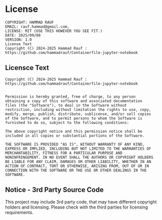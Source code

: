 # License
    COPYRIGHT: HAMMAD RAUF
    EMAIL: rauf.hammad@gmail.com, 
    LICENSE: MIT (USE THIS HOWEVER YOU SEE FIT.)
    DATE: 2025/09/08
    VERSION: 1.0
    License Text
    Copyright (C) 2024-2025 Hammad Rauf : https://github.com/hammadrauf/Containerfile-jupyter-notebook

## Licensce Text
```
Copyright (C) 2024-2025 Hammad Rauf : https://github.com/hammadrauf/Containerfile-jupyter-notebook


Permission is hereby granted, free of charge, to any person
obtaining a copy of this software and associated documentation
files (the "Software"), to deal in the Software without
restriction, including without limitation the rights to use, copy,
modify, merge, publish, distribute, sublicense, and/or sell copies
of the Software, and to permit persons to whom the Software is
furnished to do so, subject to the following conditions:

The above copyright notice and this permission notice shall be
included in all copies or substantial portions of the Software.

THE SOFTWARE IS PROVIDED "AS IS", WITHOUT WARRANTY OF ANY KIND,
EXPRESS OR IMPLIED, INCLUDING BUT NOT LIMITED TO THE WARRANTIES OF
MERCHANTABILITY, FITNESS FOR A PARTICULAR PURPOSE AND
NONINFRINGEMENT. IN NO EVENT SHALL THE AUTHORS OR COPYRIGHT HOLDERS
BE LIABLE FOR ANY CLAIM, DAMAGES OR OTHER LIABILITY, WHETHER IN AN
ACTION OF CONTRACT, TORT OR OTHERWISE, ARISING FROM, OUT OF OR IN
CONNECTION WITH THE SOFTWARE OR THE USE OR OTHER DEALINGS IN THE
SOFTWARE.
```

## Notice - 3rd Party Source Code
This project may include 3rd party code, that may have different copyright holders and licensing. Please check with the third parties for licensing requirements.